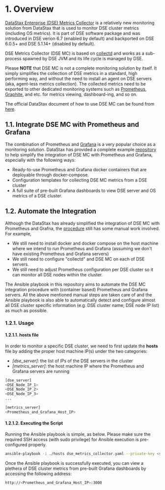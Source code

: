 # 1. Overview

[DataStax Enterprise (DSE) Metrics Collector](https://docs.datastax.com/en/monitoring/doc/monitoring/opsUseMetricsCollector.html) is a relatively new monitoring solution from DataStax that is used to monitor DSE cluster metrics (including OS metrics). It is part of DSE software package and was introduced in DSE verion 6.7 (enabled by default) and backported on DSE 6.0.5+ and DSE 5.1.14+ (disabled by default).

DSE Metrics Collector (DSE MC) is based on [collectd](https://collectd.org/) and works as a sub-process spawned by DSE JVM and its life cycle is managed by DSE.

Please **NOTE** that DSE MC is not a complete monitoring solution by itself. It simply simplifies the collection of DSE metrics in a standard, high performing way, and without the need to install an agent on DSE servers (aka, agent-less metrics collection). The collected metrics need to be exported to other dedicated  monitoring systems such as [Prometheus](https://prometheus.io/), [Graphite](https://graphiteapp.org/), and etc. for metrics viewing, dashboard-ing, and so on. 

The official DataStax document of how to use DSE MC can be found from [here](https://docs.datastax.com/en/monitoring/doc/monitoring/opsUseMetricsCollector.html).

## 1.1. Integrate DSE MC with Prometheus and Grafana

The combination of Prometheus and [Grafana](https://grafana.com/) is a very popular choice as a monitoring solution. DataStax has provided a complete example [repository](https://github.com/datastax/dse-metric-reporter-dashboards) to help simplify the integration of DSE MC with Prometheus and Grafana, especially with the following ways:

* Ready-to-use Prometheus and Grafana docker containers that are deployable through docker-compose.
* Configuration templates for collecting DSE MC metrics from a DSE cluster
* A full suite of pre-built Grafana dashboards to view DSE server and OS metrics of a DSE cluster.

## 1.2. Automate the Integration 

Although the DataStax has already simplified the integration of DSE MC with Prometheus and Grafna, the [procedure](https://docs.datastax.com/en/monitoring/doc/monitoring/metricsCollector/mcExportMetricsDocker.html) still has some manual work involved. For example,

* We still need to install docker and docker compose on the host machine where we intend to run Prometheus and Grafana (assuming we don't have existing Prometheus and Grafana servers)
* We still need to configure "collectd" and DSE MC on each of DSE servers.
* We still need to adjust Prometheus configuration per DSE cluster so it can monitor all DSE nodes within the cluster.

The Ansible playbook in this repository aims to automate the DSE MC integration procedure with (container based) Prometheus and Grafana servers. All the above mentioned manual steps are taken care of and the Ansible playbook is also able to automatically detect and configure almost all DSE cluster specific information (e.g. DSE cluster name; DSE node IP list) as much as possible.

### 1.2.1. Usage

#### 1.2.1.1. **hosts** file 

In order to monitor a specific DSE cluster, we need to first update the **hosts** file by adding the proper host machine IP(s) under the two categories: 
* *[dse_server]*: the list of IPs of the DSE servers in the cluster 
* *[metrics_server]*: the host machine IP where the Prometheus and Grafana servers are running

```bash
[dse_server]
<DSE_Node_IP_1>
<DSE_Node_IP_2>
<DSE_Node_IP_3>
...

[metrics_server]
<Prometheus_and_Grafana_Host_IP>
```

#### 1.2.1.2. Executing the Script

Running the Ansible playbook is simple, as below. Please make sure the required SSH access (with sudo privilege) for Ansible execution is pre-configured properly.

```bash
ansible-playbook -i ./hosts dse_metrics_collector.yaml --private-key <ssh_private_key> -u <ssh_user>
```

Once the Ansible playbook is successfully executed, you can view a plethera of DSE cluster metrics from pre-built Grafana dashboards by accessing the following address:

```bash
http://<Prometheus_and_Grafana_Host_IP>:3000
```
